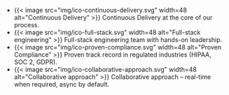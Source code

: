 ---
---
- {{< image src="img/ico-continuous-delivery.svg" width=48 alt="Continuous Delivery" >}}
  Continuous Delivery at the core of our process.
- {{< image src="img/ico-full-stack.svg" width=48 alt="Full-stack engineering" >}}
  Full-stack engineering team with hands-on leadership.
- {{< image src="img/ico-proven-compliance.svg" width=48 alt="Proven Compliance" >}}
  Proven track record in regulated industries (HIPAA, SOC 2, GDPR).
- {{< image src="img/ico-collaborative-approach.svg" width=48 alt="Collaborative approach" >}}
  Collaborative approach – real-time when required, async by default.
